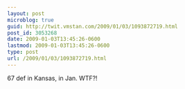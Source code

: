 ```yaml
---
layout: post
microblog: true
guid: http://twit.vmstan.com/2009/01/03/1093872719.html
post_id: 3053268
date: 2009-01-03T13:45:26-0600
lastmod: 2009-01-03T13:45:26-0600
type: post
url: /2009/01/03/1093872719.html
---
```

67 def in Kansas, in Jan. WTF?!
